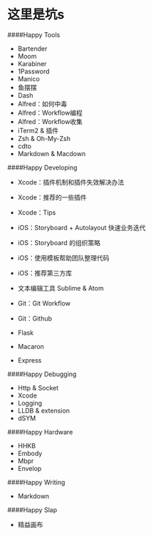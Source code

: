 # 这里是坑s

####Happy Tools
* Bartender
* Moom
* Karabiner
* 1Password
* Manico
* 鱼摆摆
* Dash
* Alfred：如何中毒
* Alfred：Workflow编程
* Alfred：Workflow收集
* iTerm2 & 插件
* Zsh & Oh-My-Zsh
* cdto
* Markdown & Macdown

####Happy Developing
* Xcode：插件机制和插件失效解决办法
* Xcode：推荐的一些插件
* Xcode：Tips


* iOS：Storyboard + Autolayout 快速业务迭代
* iOS：Storyboard 的组织策略
* iOS：使用模板帮助团队整理代码
* iOS：推荐第三方库


* 文本编辑工具 Sublime & Atom


* Git：Git Workflow
* Git：Github


* Flask
* Macaron
* Express

####Happy Debugging
* Http & Socket
* Xcode
* Logging
* LLDB & extension
* dSYM

####Happy Hardware
* HHKB  
* Embody
* Mbpr
* Envelop

####Happy Writing
* Markdown

####Happy Slap
* 精益画布